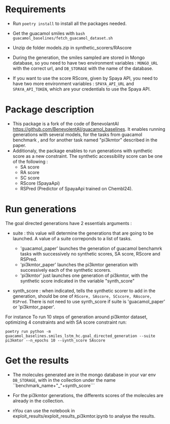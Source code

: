 # Requirements

- Run ```poetry install``` to install all the packages needed.

- Get the guacamol smiles with ```bash guacamol_baselines/fetch_guacamol_dataset.sh```
- Unzip de folder models.zip in synthetic_scorers/RAscore
- During the generation, the smiles sampled are stored in Mongo database, so you need to have
two environment variables : ```MONGO_URL``` with the correct url, and ```DB_STORAGE```
with the name of the database. 
- If you want to use the score RScore, given by Spaya API, you need to have two
more environment variables : ```SPAYA_API_URL``` and ```SPAYA_API_TOKEN```, which
are your credentials to use the Spaya API.


# Package description 

- This package is a fork of the code of BenevolantAI https://github.com/BenevolentAI/guacamol_baselines.
It enables running generations with several models, for the tasks from guacamol benchmark ,
and for another task named "pi3kmtor" described in the paper. 
- Additionaly, the package enables to run generations with synthetic score as a new constraint.
The synthetic accessibility score can be one of the following : 
    - SA score
    - RA score
    - SC score
    - RScore (SpayaApi)
    - RSPred (Predictor of SpayaApi trained on Chembl24).


# Run generations

The goal directed generations have 2 essentials arguments :

- suite : this value will determine the generations that are going to be launched. A value of a 
suite correponds to a list of tasks. 
    - 'guacamol_paper' launches the generation of
guacamol benchamrk tasks with successively no synthetic scores, SA score, RScore and RSPred. 
    - 'pi3kmtor_paper' launches the pi3kmtor generation with successively each of the
    synthetic scorers.
    - 'pi3kmtor' just launches one generation of pi3kmtor, with the synthetic score indicated in the variable "synth_score" 
    
- synth_score : when indicated, tells the synthetic scorer to add in the generation, should
 be one of ```RScore, SAscore, SCscore, RAscore, RSPred```. There is not need to use synth_score if suite is 'guacamol_paper' or 'pi3kmtor_paper'.

For instance To run 10 steps of generation around pi3kmtor dataset, optimizing 4 constraints and with 
 SA score constraint run: 

```poetry run python -m guacamol_baselines.smiles_lstm_hc.goal_directed_generation --suite pi3kmtor --n_epochs 10 --synth_score SAscore ```

# Get the results

- The molecules generated are in the mongo database in your var env ```DB_STORAGE```, with
in the collection under the name ``benchmark_name+"_"+synth_score``` 

- For the pi3kmtor generations, the differents scores of the molecules are already in the collection.

- nYou can use the notebook in exploit_results/exploit_results_pi3kmtor.ipynb to analyse the results.
